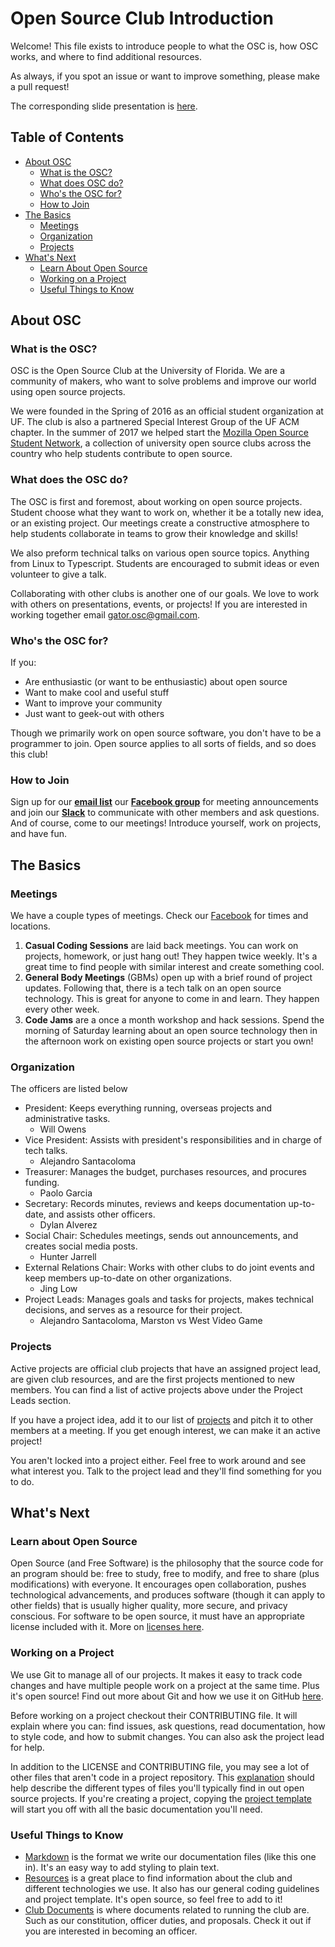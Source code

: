 # Open Source Club Introduction

Welcome! This file exists to introduce people to what the OSC is, how OSC works, and where to find additional resources. 

As always, if you spot an issue or want to improve something, please make a pull request! 

The corresponding slide presentation is [here](https://docs.google.com/presentation/d/1ngDmJzquy2kqAAJdX97CLloR8C2EcAb_Sp6I5zxFHZY/edit?usp=sharing).

## Table of Contents

- [About OSC](#about-osc)
	- [What is the OSC?](#what-is-the-osc)
	- [What does OSC do?](#what-does-the-osc-do)
	- [Who's the OSC for?](#whos-the-osc-for)
	- [How to Join](#how-to-join)
- [The Basics](#the-basics)
	- [Meetings](#meetings)
	- [Organization](#organization)
	- [Projects](#projects)
- [What's Next](#whats-next)
	- [Learn About Open Source](#learn-about-open-source)
	- [Working on a Project](#working-on-a-project)
	- [Useful Things to Know](#useful-things-to-know)

## About OSC

### What is the OSC?

OSC is the Open Source Club at the University of Florida. We are a community of makers, who want to solve problems and improve our world using open source projects.

We were founded in the Spring of 2016 as an official student organization at UF. The club is also a partnered Special Interest Group of the UF ACM chapter. In the summer of 2017 we helped start the [Mozilla Open Source Student Network](https://opensource.mozilla.community/), a collection of university open source clubs across the country who help students contribute to open source.

### What does the OSC do?

The OSC is first and foremost, about working on open source projects. Student choose what they want to work on, whether it be a totally new idea, or an existing project. Our meetings create a constructive atmosphere to help students collaborate in teams to grow their knowledge and skills!

We also preform technical talks on various open source topics. Anything from Linux to Typescript. Students are encouraged to submit ideas or even volunteer to give a talk. 

Collaborating with other clubs is another one of our goals. We love to work with others on presentations, events, or projects! If you are interested in working together email [gator.osc@gmail.com][OSC Email].

### Who's the OSC for?

If you:
- Are enthusiastic (or want to be enthusiastic) about open source 
- Want to make cool and useful stuff
- Want to improve your community 
- Just want to geek-out with others

Though we primarily work on open source software, you don't have to be a programmer to join. Open source applies to all sorts of fields, and so does this club!

### How to Join

Sign up for our **[email list][Listserv Sign Up]** our **[Facebook group][OSC Facebook]** for meeting announcements and join our **[Slack][OSC Slack]** to communicate with other members and ask questions. And of course, come to our meetings! Introduce yourself, work on projects, and have fun.

## The Basics

### Meetings

We have a couple types of meetings. Check our [Facebook][OSC Facebook] for times and locations.

1. **Casual Coding Sessions** are laid back meetings. You can work on projects, homework, or just hang out! They happen twice weekly. It's a great time to find people with similar interest and create something cool. 
2. **General Body Meetings** (GBMs) open up with a brief round of project updates. Following that, there is a tech talk on an open source technology. This is great for anyone to come in and learn. They happen every other week.
3. **Code Jams** are a once a month workshop and hack sessions. Spend the morning of Saturday learning about an open source technology then in the afternoon work on existing open source projects or start you own!

### Organization

The officers are listed below
- President: Keeps everything running, overseas projects and administrative tasks.
	- Will Owens
- Vice President: Assists with president's responsibilities and in charge of tech talks.
	- Alejandro Santacoloma
- Treasurer: Manages the budget, purchases resources, and procures funding.
	- Paolo Garcia
- Secretary: Records minutes, reviews and keeps documentation up-to-date, and assists other officers.
	- Dylan Alverez
- Social Chair: Schedules meetings, sends out announcements, and creates social media posts.
	- Hunter Jarrell
- External Relations Chair: Works with other clubs to do joint events and keep members up-to-date on other organizations.
	- Jing Low
- Project Leads: Manages goals and tasks for projects, makes technical decisions, and serves as a resource for their project.
	- Alejandro Santacoloma, Marston vs West Video Game

### Projects

Active projects are official club projects that have an assigned project lead, are given club resources, and are the first projects mentioned to new members. You can find a list of active projects above under the Project Leads section. 

If you have a project idea, add it to our list of [projects][Project List] and pitch it to other members at a meeting. If you get enough interest, we can make it an active project!

You aren't locked into a project either. Feel free to work around and see what interest you. Talk to the project lead and they'll find something for you to do.

## What's Next

### Learn about Open Source

Open Source (and Free Software) is the philosophy that the source code for an program should be: free to study, free to modify, and free to share (plus modifications) with everyone. It encourages open collaboration, pushes technological advancements, and produces software (though it can apply to other fields) that is usually higher quality, more secure, and privacy conscious. For software to be open source, it must have an appropriate license included with it. More on [licenses here][License Resource].

### Working on a Project

We use Git to manage all of our projects. It makes it easy to track code changes and have multiple people work on a project at the same time. Plus it's open source! Find out more about Git and how we use it on GitHub [here][Git Resource]. 

Before working on a project checkout their CONTRIBUTING file. It will explain where you can: find issues, ask questions, read documentation, how to style code, and how to submit changes. You can also ask the project lead for help. 

In addition to the LICENSE and CONTRIBUTING file, you may see a lot of other files that aren't code in a project repository. This [explanation][Explanation] should help describe the different types of files you'll typically find in out open source projects. If you're creating a project, copying the [project template][Project Template] will start you off with all the basic documentation you'll need. 

### Useful Things to Know

- [Markdown][Markdown Resource] is the format we write our documentation files (like this one in). It's an easy way to add styling to plain text.
- [Resources][OSC Resources] is a great place to find information about the club and different technologies we use. It also has our general coding guidelines and project template. It's open source, so feel free to add to it! 
- [Club Documents][OSC Club Documents] is where documents related to running the club are. Such as our constitution, officer duties, and proposals. Check it out if you are interested in becoming an officer.

<!--References-->
[Explanation]: https://github.com/ufosc/resources/blob/master/project-template/explanation.md "Explanation for the files in an open source repository"
[Git Resource]: https://github.com/ufosc/resources/tree/master/resources/git "OSC Git resource page"
[License Resource]: https://github.com/ufosc/resources/blob/master/resources/licenses.md "OSC licenses resources page"
[Listserv Sign Up]: https://docs.google.com/forms/d/e/1FAIpQLSfeU1RSGQWOZfvQXLrUGnDAKvVAqO7gc3TZySmN1CFhCM9uog/viewform?c=0&w=1 "OSC Listserv sign up"
[Project List]: https://github.com/ufosc/club-documents/blob/master/Club-Project-Ideas.md "OSC project list"
[Project Template]: https://github.com/ufosc/resources/tree/master/project-template "Template for all the important files for an open source project"
[OSC Club Documents]: https://github.com/ufosc/club-documents "Official club documents"
[OSC Email]: mailto:gator.osc@gmail.com "Official OSC email"
[OSC Facebook]: https://www.facebook.com/groups/ufosc/ "Official OSC Facebook"
[Markdown Resource]: https://github.com/ufosc/resources/tree/master/resources/markdown "OSC Markdown resource page"
[OSC Resources]: https://github.com/ufosc/resources "Official club resources"
[OSC Slack]: https://ufosc.slack.com/ "Official OSC Slack"
